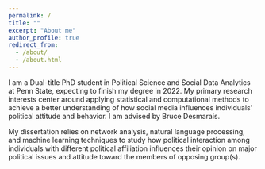 ```yaml
---
permalink: /
title: ""
excerpt: "About me"
author_profile: true
redirect_from: 
  - /about/
  - /about.html
---
```


I am a Dual-title PhD student in Political Science and Social Data Analytics at Penn State, expecting to finish my degree in 2022. My primary research interests center around applying statistical and computational methods to achieve a better understanding of how social media influences individuals' political attitude and behavior. I am advised by Bruce Desmarais.

My dissertation relies on network analysis, natural language processing, and machine learning techniques to study how political interaction among individuals with different political affiliation influences their opinion on major political issues and attitude toward the members of opposing group(s).



